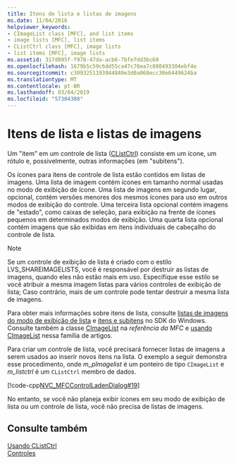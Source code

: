 ```yaml
---
title: Itens de lista e listas de imagens
ms.date: 11/04/2016
helpviewer_keywords:
- CImageList class [MFC], and list items
- image lists [MFC], list items
- CListCtrl class [MFC], image lists
- list items [MFC], image lists
ms.assetid: 317d095f-f978-47da-acb6-7bfe7dd3bc69
ms.openlocfilehash: 1679b5c59c6dd55ca47c70ea7c880493304ebf4e
ms.sourcegitcommit: c3093251193944840e3d0a068ecc30e6449624ba
ms.translationtype: MT
ms.contentlocale: pt-BR
ms.lasthandoff: 03/04/2019
ms.locfileid: "57304308"
---
```

# <a name="list-items-and-image-lists"></a>Itens de lista e listas de imagens

Um "item" em um controle de lista ([CListCtrl](../mfc/reference/clistctrl-class.md)) consiste em um ícone, um rótulo e, possivelmente, outras informações (em "subitens").

Os ícones para itens de controle de lista estão contidos em listas de imagens. Uma lista de imagem contém ícones em tamanho normal usadas no modo de exibição de ícone. Uma lista de imagens em segundo lugar, opcional, contém versões menores dos mesmos ícones para uso em outros modos de exibição do controle. Uma terceira lista opcional contém imagens de "estado", como caixas de seleção, para exibição na frente de ícones pequenos em determinados modos de exibição. Uma quarta lista opcional contém imagens que são exibidas em itens individuais de cabeçalho do controle de lista.

> [!NOTE]
>  Se um controle de exibição de lista é criado com o estilo LVS_SHAREIMAGELISTS, você é responsável por destruir as listas de imagens, quando eles não estão mais em uso. Especifique esse estilo se você atribuir a mesma imagem listas para vários controles de exibição de lista; Caso contrário, mais de um controle pode tentar destruir a mesma lista de imagens.

Para obter mais informações sobre itens de lista, consulte [listas de imagens do modo de exibição de lista](/windows/desktop/Controls/using-list-view-controls) e [itens e subitens](/windows/desktop/Controls/using-list-view-controls) no SDK do Windows. Consulte também a classe [CImageList](../mfc/reference/cimagelist-class.md) na *referência da MFC* e [usando CImageList](../mfc/using-cimagelist.md) nessa família de artigos.

Para criar um controle de lista, você precisará fornecer listas de imagens a serem usados ao inserir novos itens na lista. O exemplo a seguir demonstra esse procedimento, onde *m_pImagelist* é um ponteiro de tipo `CImageList` e *m_listctrl* é um `CListCtrl` membro de dados.

[!code-cpp[NVC_MFCControlLadenDialog#19](../mfc/codesnippet/cpp/list-items-and-image-lists_1.cpp)]

No entanto, se você não planeja exibir ícones em seu modo de exibição de lista ou um controle de lista, você não precisa de listas de imagens.

## <a name="see-also"></a>Consulte também

[Usando CListCtrl](../mfc/using-clistctrl.md)<br/>
[Controles](../mfc/controls-mfc.md)
